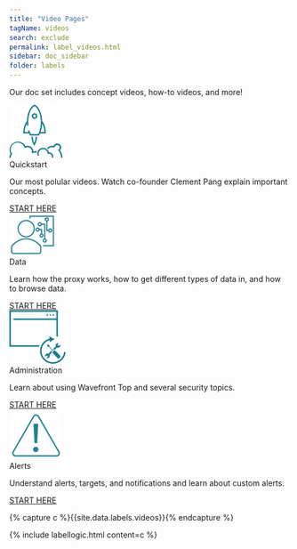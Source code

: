 ```yaml
---
title: "Video Pages"
tagName: videos
search: exclude
permalink: label_videos.html
sidebar: doc_sidebar
folder: labels
---
```


<p>Our doc set includes concept videos, how-to videos, and more!</p>

<div class="row">
    <div class="col-md-3 col-sm-6 quick-links-panel-wrapper">
        <div class="panel panel-default quick-links-panel-container">
            <div class="panel-body quick-links-panel">
                <img src="/images/Launch.png" alt="icon"/>
                <div class="quick-links-panel-title">Quickstart</div>
                <p>Our most polular videos. Watch co-founder Clement Pang explain important concepts.</p>
            </div>
            <div class="panel-footer quick-links-panel-footer">
                <a href="videos_quickstart.html">START HERE</a>
            </div>
        </div>
    </div>
    <div class="col-md-3 col-sm-6 quick-links-panel-wrapper">
        <div class="panel panel-default quick-links-panel-container">
            <div class="panel-body quick-links-panel">
                <img src="/images/data_for_label.png" alt="icon"/>
                <div class="quick-links-panel-title">Data</div>
                <p>Learn how the proxy works, how to get different types of data in, and how to browse data.</p>
            </div>
            <div class="panel-footer quick-links-panel-footer">
                <a href="videos_data.html">START HERE</a>
            </div>
        </div>
    </div>
    <div class="col-md-3 col-sm-6 quick-links-panel-wrapper">
        <div class="panel panel-default quick-links-panel-container">
            <div class="panel-body quick-links-panel">
                <img src="/images/administration.png" alt="icon"/>
                <div class="quick-links-panel-title">Administration</div>
                <p>Learn about using Wavefront Top and several security topics.</p>
            </div>
            <div class="panel-footer quick-links-panel-footer">
                <a href="videos_administration.html">START HERE</a>
            </div>
        </div>
    </div>
    <div class="col-md-3 col-sm-6 quick-links-panel-wrapper">
        <div class="panel panel-default quick-links-panel-container">
            <div class="panel-body quick-links-panel">
                <img src="/images/alert_blue.png" alt="icon"/>
                <div class="quick-links-panel-title">Alerts</div>
                <p>Understand alerts, targets, and notifications and learn about custom alerts.</p>
            </div>
            <div class="panel-footer quick-links-panel-footer">
                <a href="/videos_alerts.html">START HERE</a>
            </div>
        </div>
    </div>
</div>

<!---This is what we had before
<div class="row">
 <div class="col-md-3 col-sm-6">
     <div class="panel panel-default text-center">
         <div class="panel-heading">
             <span class="fa-stack fa-1x">
                   <i class="fa fa-circle fa-stack-2x landing-text-primary"></i>
                   <i class="fa fa-video-camera fa-stack-1x fa-inverse"></i>
             </span>
         </div>
         <div class="panel-body">
             <p><a href="videos_quickstart.html" class="btn btn-primary btn-block">Quickstart</a></p>
             <p>Our most popular videos. </p>
         </div>
     </div>
 </div>
 <div class="col-md-3 col-sm-6">
     <div class="panel panel-default text-center">
         <div class="panel-heading">
             <span class="fa-stack fa-1x">
                   <i class="fa fa-circle fa-stack-2x landing-text-primary"></i>
                   <i class="fa fa-arrow-right fa-stack-1x fa-inverse"></i>
             </span>
         </div>
         <div class="panel-body">
             <p><a href="videos_data.html" class="btn btn-primary btn-block">Data</a></p>
             <p>Get telemetry data and histograms into Wavefront.  </p>
         </div>
     </div>
 </div>
 <div class="col-md-3 col-sm-6">
     <div class="panel panel-default text-center">
         <div class="panel-heading">
             <span class="fa-stack fa-1x">
             <i class="fa fa-circle fa-stack-2x landing-text-primary"></i>
             <i class="fa fa-exclamation fa-stack-1x fa-inverse"></i>
             </span>
         </div>
         <div class="panel-body">
             <p><a href="videos_alerts.html" class="btn btn-primary btn-block">Alerts</a></p>
             <p>Alerts&mdash;From simple to multi-threshold. </p>
         </div>
     </div>
 </div>
 <div class="col-md-3 col-sm-6">
     <div class="panel panel-default text-center">
         <div class="panel-heading">
             <span class="fa-stack fa-1x">
             <i class="fa fa-circle fa-stack-2x landing-text-primary"></i>
             <i class="fa fa-lock fa-stack-1x fa-inverse"></i>
             </span>
         </div>
         <div class="panel-body">
             <p><a href="/videos_administration.html" class="btn btn-primary btn-block">Administration</a></p>
             <p>Authentication and authorization. </p>
         </div>
     </div>
 </div>
</div>
--->

{% capture c %}{{site.data.labels.videos}}{% endcapture %}

{% include labellogic.html content=c %}
